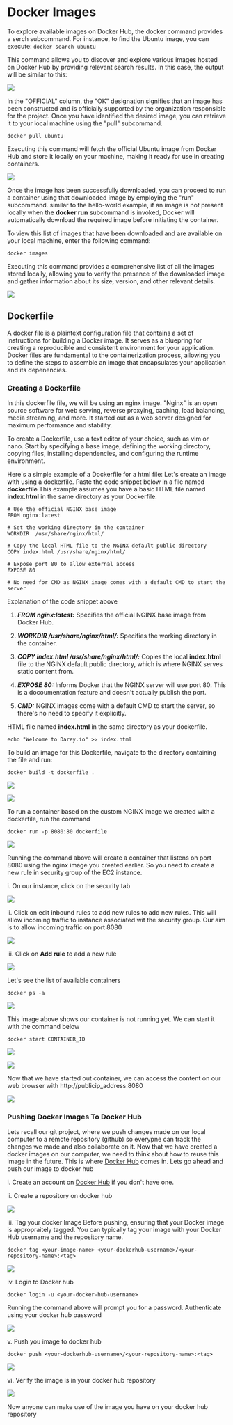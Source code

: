 # Docker Images

To explore available images on Docker Hub, the docker command provides a serch subcommand. For instance, to find the Ubuntu image, you can execute:
`docker search ubuntu`

This command allows you to discover and explore various images hosted on Docker Hub by providing relevant search results. In this case, the output will be similar to this:

![](./img/img01.png)

In the "OFFICIAL" column, the "OK" designation signifies that an image has been constructed and is officially supported by the organization responsible for the project. Once you have identified the desired image, you can retrieve it to your local machine using the "pull" subcommand.

`docker pull ubuntu`

Executing this command will fetch the official Ubuntu image from Docker Hub and store it locally on your machine, making it ready for use in creating containers.

![](./img/img02.png)

Once the image has been successfully downloaded, you can proceed to run a container using that downloaded image by employing the "run" subcommand. similar to the hello-world example, if an image is not present locally when the **docker run** subcommand is invoked, Docker will automatically download the required image before initiating the container.

To view this list of images that have been downloaded and are available on your local machine, enter the following command:

`docker images`

Executing this command provides a comprehensive list of all the images stored locally, allowing you to verify the presence of the downloaded image and gather information about its size, version, and other relevant details.

![](./img/img03.png)

## Dockerfile

A docker file is a plaintext configuration file that contains a set of instructions for building a Docker image. It serves as a bluepring for creating a reproducible and consistent environment for your application. Docker files are fundamental to the containerization process, allowing you to define the steps to assemble an image that encapsulates your application and its depenencies.

### Creating a Dockerfile


In this dockerfile file, we will be using an nginx image. "Nginx" is an open source software for web serving, reverse proxying, caching, load balancing, media streaming, and more. It started out as a web server designed for maximum performance and stability.

To create a Dockerfile, use a text editor of your choice, such as vim or nano. Start by specifying a base image, defining the working directory, copying files, installing dependencies, and configuring the runtime environment.

Here's a simple example of a Dockerfile for a html file: Let's create an image with using a dockerfile. Paste the code snippet below in a file named **dockerfile** This example assumes you have a basic HTML file named **index.html** in the same directory as your Dockerfile.

```
# Use the official NGINX base image
FROM nginx:latest

# Set the working directory in the container
WORKDIR  /usr/share/nginx/html/

# Copy the local HTML file to the NGINX default public directory
COPY index.html /usr/share/nginx/html/

# Expose port 80 to allow external access
EXPOSE 80

# No need for CMD as NGINX image comes with a default CMD to start the server
```

Explanation of the code snippet above

1. ***FROM nginx:latest:*** Specifies the official NGINX base image from Docker Hub.

2. ***WORKDIR  /usr/share/nginx/html/:*** Specifies the working directory in the container.

3. ***COPY index.html /usr/share/nginx/html/:*** Copies the local **index.html** file to the NGINX default public directory, which is where NGINX serves static content from.

4. ***EXPOSE 80:*** Informs Docker that the NGINX server will use port 80. This is a docoumentation feature and doesn't actually publish the port.

5. ***CMD:*** NGINX images come with a default CMD to start the server, so there's no need to specify it explicitly.

HTML file named **index.html** in the same directory as your dockerfile.

`echo "Welcome to Darey.io" >> index.html`

To build an image for this Dockerfile, navigate to the directory containing the file and run:

`docker build -t dockerfile .`

![](./img/img04.png)

![](./img/img05.png)

To run a container based on the custom NGINX image we created with a dockerfile, run the command

`docker run -p 8080:80 dockerfile`

![](./img/img06.png)

Running the command above will create a container that listens on port 8080 using the nginx image you created earlier. So you need to create a new rule in security group of the EC2 instance.

i. On our instance, click on the security tab

![](./img/img07.png)

ii. Click on edit inbound rules to add new rules to add new rules. This will allow incoming traffic to instance associated wit the security group. Our aim is to allow incoming traffic on port 8080

![](./img/img08.png)

iii. Click on **Add rule** to add a new rule

![](./img/img09.png)

Let's see the list of available containers

`docker ps -a`

![](./img/img10.png)

This image above shows our container is not running yet. We can start it with the command below

`docker start CONTAINER_ID`

![](./img/img11.png)

![](./img/img12.png)

Now that we have started out container, we can access the content on our web browser with http://publicip_address:8080

![](./img/img13.png)

### Pushing Docker Images To Docker Hub

Lets recall our git project, where we push changes made on our local computer to a remote repository (github) so everypne can track the changes we made and also collaborate on it. Now that we have created a docker images on our computer, we need to think about how to reuse this image in the future. This is where [Docker Hub](https://hub.docker.com/) comes in. Lets go ahead and push our image to docker hub

i. Create an account on [Docker Hub](https://hub.docker.com/) if you don't have one.

ii. Create a repository on docker hub

![](./img/img14.png)

iii. Tag your docker Image Before pushing, ensuring that your Docker image is appropraitely tagged. You can typically tag your image with your Docker Hub username and the repository name.

`docker tag <your-image-name> <your-dockerhub-username>/<your-repository-name>:<tag>`

![](./img/img15.png)

iv. Login to Docker hub

`docker login -u <your-docker-hub-username>`

Running the command above will prompt you for a password. Authenticate using your docker hub password

![](./img/img16.png)

v. Push you image to docker hub

`docker push <your-dockerhub-username>/<your-repository-name>:<tag>`

![](./img/img17.png)

vi. Verify the image is in your docker hub repository

![](./img/img18.png)

Now anyone can make use of the image you have on your docker hub repository